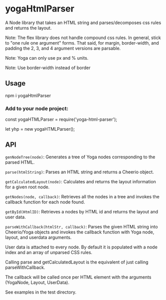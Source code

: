 # yogaHtmlParser
A Node library that takes an HTML string and parses/decomposes css rules and returns the layout. 

Note: The flex library does not handle compound css rules.  In general, stick to "one rule one argument" forms.  That said, for margin, border-width, and padding the 2, 3, and 4 argument versions are parsable.  

Note: Yoga can only use px and % units.

Note: Use border-width instead of border

## Usage

npm i yogaHtmlParser

### Add to your node project:

const yogaHTMLParser = require('yoga-html-parser');

let yhp = new yogaHTMLParser();

## API

`genNodeTree(node)`: Generates a tree of Yoga nodes corresponding to the parsed HTML.

`parse(htmlString)`: Parses an HTML string and returns a Cheerio object.

`getCalculatedLayout(node)`: Calculates and returns the layout information for a given root node.

`getNodes(node, callback)`: Retrieves all the nodes in a tree and invokes the callback function for each node found.

`getById(HtmlID)`: Retrieves a nodes by HTML id and returns the layout and user data.

`parseWithCallback(htmlStr, callback)`: Parses the given HTML string into Cheerio/Yoga objects and invokes the callback function with Yoga node, layout, and userdata arguments.

User data is attached to every node.  By default it is populated with a node index and an array of unparsed CSS rules.

Calling parse and getCalculatedLayout is the equivalent of just calling parseWithCallback.

The callback will be called once per HTML element with the arguments (YogaNode, Layout, UserData).

See examples in the test directory.